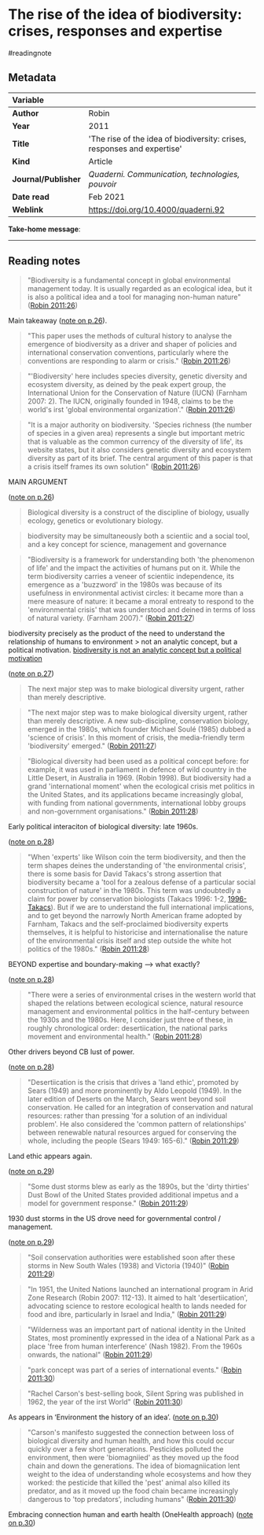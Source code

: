 # The rise of the idea of biodiversity: crises, responses and expertise
#readingnote 


## Metadata

|   Variable     |  |
|:--------------|:-----------|
| **Author**			| Robin     | 
| **Year**				| 		2011	 | 
| **Title**				| 	'The rise of the idea of biodiversity: crises, responses and expertise'		 | 
| **Kind**				| Article	 | 
| **Journal/Publisher**				| 	*Quaderni. Communication, technologies, pouvoir*		 | 
| **Date read**				| 	Feb 2021	 | 
| **Weblink**				| 	https://doi.org/10.4000/quaderni.92		 | 

**Take-home message**:

---

## Reading notes

> "Biodiversity is a fundamental concept in global environmental management today. It is usually regarded as an ecological idea, but it is also a political idea and a tool for managing non-human nature" ([Robin 2011:26](zotero://open-pdf/library/items/MTCITMM2?page=2))

Main takeaway ([note on p.26](zotero://open-pdf/library/items/MTCITMM2?page=2)).




> "This paper uses the methods of cultural history to analyse the emergence of biodiversity as a driver and shaper of policies and international conservation conventions, particularly where the conventions are responding to alarm or crisis." ([Robin 2011:26](zotero://open-pdf/library/items/MTCITMM2?page=2))

> "'Biodiversity' here includes species diversity, genetic diversity and ecosystem diversity, as deined by the peak expert group, the International Union for the Conservation of Nature (IUCN) (Farnham 2007: 2). The IUCN, originally founded in 1948, claims to be the world's irst 'global environmental organization'." ([Robin 2011:26](zotero://open-pdf/library/items/MTCITMM2?page=2))


> "It is a major authority on biodiversity. 'Species richness (the number of species in a given area) represents a single but important metric that is valuable as the common currency of the diversity of life', its website states, but it also considers genetic diversity and ecosystem diversity as part of its brief. The central argument of this paper is that a crisis itself frames its own solution" ([Robin 2011:26](zotero://open-pdf/library/items/MTCITMM2?page=2))

MAIN ARGUMENT

 ([note on p.26](zotero://open-pdf/library/items/MTCITMM2?page=2))

> Biological diversity is a construct of the discipline of biology, usually ecology, genetics or evolutionary biology.

> biodiversity may be simultaneously both a scientiic and a social tool, and a key concept for science, management and governance

> "Biodiversity is a framework for understanding both 'the phenomenon of life' and the impact the activities of humans put on it. While the term biodiversity carries a veneer of scientiic independence, its emergence as a 'buzzword' in the 1980s was because of its usefulness in environmental activist circles: it became more than a mere measure of nature: it became a moral entreaty to respond to the 'environmental crisis' that was understood and deined in terms of loss of natural variety. (Farnham 2007)." ([Robin 2011:27](zotero://open-pdf/library/items/MTCITMM2?page=3))

biodiversity precisely as the product of the need to understand the relationship of humans to environment > not an analytic concept, but a political motivation. [biodiversity is not an analytic concept but a political motivation](biodiversity%20is%20not%20an%20analytic%20concept%20but%20a%20political%20motivation.md)



 ([note on p.27](zotero://open-pdf/library/items/MTCITMM2?page=3))

> The next major step was to make biological diversity urgent, rather than merely descriptive.

> "The next major step was to make biological diversity urgent, rather than merely descriptive. A new sub-discipline, conservation biology, emerged in the 1980s, which founder Michael Soulé (1985) dubbed a 'science of crisis'. In this moment of crisis, the media-friendly term 'biodiversity' emerged." ([Robin 2011:27](zotero://open-pdf/library/items/MTCITMM2?page=3))

> "Biological diversity had been used as a political concept before: for example, it was used in parliament in defence of wild country in the Little Desert, in Australia in 1969. (Robin 1998). But biodiversity had a grand 'international moment' when the ecological crisis met politics in the United States, and its applications became increasingly global, with funding from national governments, international lobby groups and non-government organisations." ([Robin 2011:28](zotero://open-pdf/library/items/MTCITMM2?page=4))

Early political interaciton of biological diversity: late 1960s.



 ([note on p.28](zotero://open-pdf/library/items/MTCITMM2?page=4))

> "When 'experts' like Wilson coin the term biodiversity, and then the term shapes deines the understanding of 'the environmental crisis', there is some basis for David Takacs's strong assertion that biodiversity became a 'tool for a zealous defense of a particular social construction of nature' in the 1980s. This term was undoubtedly a claim for power by conservation biologists (Takacs 1996: 1-2, [1996-Takacs](1996-Takacs.md)). But if we are to understand the full international implications, and to get beyond the narrowly North American frame adopted by Farnham, Takacs and the self-proclaimed biodiversity experts themselves, it is helpful to historicise and internationalise the nature of the environmental crisis itself and step outside the white hot politics of the 1980s." ([Robin 2011:28](zotero://open-pdf/library/items/MTCITMM2?page=4))

BEYOND expertise and boundary-making —> what exactly?





 ([note on p.28](zotero://open-pdf/library/items/MTCITMM2?page=4))

> "There were a series of environmental crises in the western world that shaped the relations between ecological science, natural resource management and environmental politics in the half-century between the 1930s and the 1980s. Here, I consider just three of these, in roughly chronological order: desertiication, the national parks movement and environmental health." ([Robin 2011:28](zotero://open-pdf/library/items/MTCITMM2?page=4))

Other drivers beyond CB lust of power. 



 ([note on p.28](zotero://open-pdf/library/items/MTCITMM2?page=4))

> "Desertiication is the crisis that drives a 'land ethic', promoted by Sears (1949) and more prominently by Aldo Leopold (1949). In the later edition of Deserts on the March, Sears went beyond soil conservation. He called for an integration of conservation and natural resources: rather than pressing  'for a solution of an individual problem'. He also considered the 'common pattern of relationships' between renewable natural resources argued for conserving the whole, including the people (Sears 1949: 165-6)." ([Robin 2011:29](zotero://open-pdf/library/items/MTCITMM2?page=5))

Land ethic appears again.



 ([note on p.29](zotero://open-pdf/library/items/MTCITMM2?page=5))

> "Some dust storms blew as early as the 1890s, but the 'dirty thirties' Dust Bowl of the United States provided additional impetus and a model for government response." ([Robin 2011:29](zotero://open-pdf/library/items/MTCITMM2?page=5))

1930 dust storms in the US drove need for governmental control / management.

 ([note on p.29](zotero://open-pdf/library/items/MTCITMM2?page=5))

> "Soil conservation authorities were established soon after these storms in New South Wales (1938) and Victoria (1940)" ([Robin 2011:29](zotero://open-pdf/library/items/MTCITMM2?page=5))

> "In 1951, the United Nations launched an international program in Arid Zone Research (Robin 2007: 112-13). It aimed to halt 'desertiication', advocating science to restore ecological health to lands needed for food and ibre, particularly in Israel and India," ([Robin 2011:29](zotero://open-pdf/library/items/MTCITMM2?page=5))

> "Wilderness was an important part of national identity in the United States, most prominently expressed in the idea of a National Park as a place 'free from human interference' (Nash 1982). From the 1960s onwards, the national" ([Robin 2011:29](zotero://open-pdf/library/items/MTCITMM2?page=5))

> "park concept was part of a series of international events." ([Robin 2011:30](zotero://open-pdf/library/items/MTCITMM2?page=6))

> "Rachel Carson's best-selling book, Silent Spring was published in 1962, the year of the irst World" ([Robin 2011:30](zotero://open-pdf/library/items/MTCITMM2?page=6))

As appears in ‘Environment the history of an idea’. ([note on p.30](zotero://open-pdf/library/items/MTCITMM2?page=6))

> "Carson's manifesto suggested the connection between loss of biological diversity and human health, and how this could occur quickly over a few short generations. Pesticides polluted the environment, then were 'biomagniied' as they moved up the food chain and down the generations. The idea of biomagniication lent weight to the idea of understanding whole ecosystems and how they worked: the pesticide that killed the 'pest' animal also killed its predator, and as it moved up the food chain became increasingly dangerous to 'top predators', including humans" ([Robin 2011:30](zotero://open-pdf/library/items/MTCITMM2?page=6))

Embracing connection human and earth health (OneHealth approach) ([note on p.30](zotero://open-pdf/library/items/MTCITMM2?page=6))

